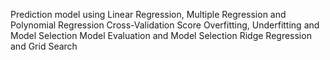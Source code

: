 Prediction model using Linear Regression, Multiple Regression and Polynomial Regression
Cross-Validation Score
Overfitting, Underfitting and Model Selection
Model Evaluation and Model Selection
Ridge Regression and Grid Search
